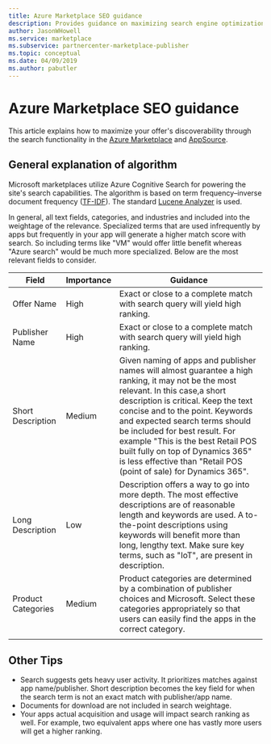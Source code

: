 ```yaml
---
title: Azure Marketplace SEO guidance 
description: Provides guidance on maximizing search engine optimization (SEO).
author: JasonWHowell
ms.service: marketplace
ms.subservice: partnercenter-marketplace-publisher
ms.topic: conceptual
ms.date: 04/09/2019
ms.author: pabutler
---
```


# Azure Marketplace SEO guidance

This article explains how to maximize your offer's discoverability through the search functionality in the [Azure Marketplace](https://azuremarketplace.microsoft.com) and [AppSource](https://appsource.microsoft.com). 


## General explanation of algorithm

Microsoft marketplaces utilize Azure Cognitive Search for powering the site's search capabilities. The algorithm is based on term frequency–inverse document frequency ([TF-IDF](https://en.wikipedia.org/wiki/Tf–idf)). The standard [Lucene Analyzer](https://lucene.apache.org/core/) is used.

In general, all text fields, categories, and industries and included
into the weightage of the relevance. Specialized terms that are used
infrequently by apps but frequently in your app will generate a higher
match score with search. So including terms like "VM" would offer 
little benefit whereas "Azure search" would be much more specialized.
Below are the most relevant fields to consider.

 
|  Field                   | Importance | Guidance                                                                                            |
|  --------------------    | ----------                   | ---------------                                                                   |
| Offer Name               |  High      | Exact or close to a complete match with search query will yield high ranking.                       |
| Publisher Name           |  High      | Exact or close to a complete match with search query will yield high ranking.                       |
| Short Description        |  Medium    | Given naming of apps and publisher names will almost guarantee a high ranking, it may not be the most relevant. In this case,a short description is critical. Keep the text concise and to the point. Keywords and expected search terms should be included for best result.  For example "This is the best Retail POS built fully on top of Dynamics 365" is less effective than "Retail POS (point of sale) for Dynamics 365".  | 
| Long Description         |  Low       | Description offers a way to go into more depth. The most effective descriptions are of reasonable length and keywords are used.  A to-the-point descriptions using keywords will benefit more than long, lengthy text. Make sure key terms, such as "IoT", are present in description.  |
| Product Categories       | Medium     |  Product categories are determined by a combination of publisher choices and Microsoft. Select these categories appropriately so that users can easily find the apps in the correct category. |
|  |  |  |


## Other Tips

-   Search suggests gets heavy user activity. It prioritizes matches
    against app name/publisher. Short description becomes the key field
    for when the search term is not an exact match with publisher/app
    name.
-   Documents for download are not included in search weightage.
-   Your apps actual acquisition and usage will impact search ranking as
    well. For example, two equivalent apps where one has vastly more users
    will get a higher ranking.
